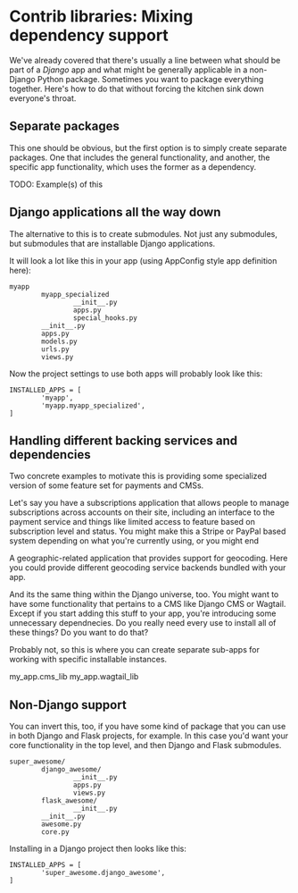 # Contrib libraries: Mixing dependency support

We've already covered that there's usually a line between what should be
part of a *Django* app and what might be generally applicable in a
non-Django Python package. Sometimes you want to package everything
together. Here's how to do that without forcing the kitchen sink down
everyone's throat.

## Separate packages

This one should be obvious, but the first option is to simply create
separate packages. One that includes the general functionality, and
another, the specific app functionality, which uses the former as a
dependency.

TODO: Example(s) of this

## Django applications all the way down

The alternative to this is to create submodules. Not just any
submodules, but submodules that are installable Django applications.

It will look a lot like this in your app (using AppConfig style app
definition here):

```
myapp
		myapp_specialized
				__init__.py
				apps.py
				special_hooks.py
		__init__.py
		apps.py
		models.py
		urls.py
		views.py
```

Now the project settings to use both apps will probably look like this:

```
INSTALLED_APPS = [
		'myapp',
		'myapp.myapp_specialized',
]
```

## Handling different backing services and dependencies

Two concrete examples to motivate this is providing some specialized version of some feature set for payments and CMSs.

Let's say you have a subscriptions application that allows people to manage subscriptions across accounts on their site, including an interface to the payment service and things like limited access to feature based on subscription level and status. You might make this a Stripe or PayPal based system depending on what you're currently using, or you might end 

A geographic-related application that provides support for geocoding. Here you could provide different geocoding service backends bundled with your app.


And its the same thing within the Django universe, too. You might want to have some functionality that pertains to a CMS like Django CMS or Wagtail. Except if you start adding this stuff to your app, you're introducing some unnecessary dependnecies. Do you really need every use to install all of these things? Do you want to do that?

Probably not, so this is where you can create separate sub-apps for working with specific installable instances.

my_app.cms_lib
my_app.wagtail_lib

## Non-Django support

You can invert this, too, if you have some kind of package that you can use in both Django and Flask projects, for example. In this case you'd want your core functionality in the top level, and then Django and Flask submodules.

```
super_awesome/
		django_awesome/
				__init__.py
				apps.py
				views.py
		flask_awesome/
				__init__.py
		__init__.py
		awesome.py
		core.py
```

Installing in a Django project then looks like this:

```
INSTALLED_APPS = [
		'super_awesome.django_awesome',
]
```
